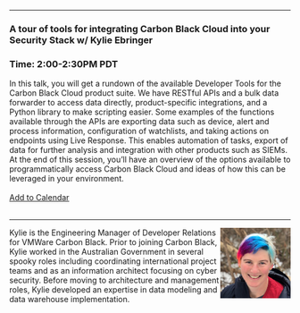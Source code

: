 <style>
  .wrapper {margin-top:75px;}
  header {top:20px!important;
  .session-wrapper{border:1px solid #36373b; border-radius:5px; padding:20px; background-color:##D3D3D3;}
  
</style>
<hr/>

### **A tour of tools for integrating Carbon Black Cloud into your Security Stack  w/ Kylie Ebringer**
### **Time: 2:00-2:30PM PDT**
<div class="session-wrapper">
In this talk, you will get a rundown of the available Developer Tools for the Carbon Black Cloud product suite. We have RESTful APIs and a bulk data forwarder to access data directly, product-specific integrations, and a Python library to make scripting easier. Some examples of the functions available through the APIs are exporting data such as device, alert and process information, configuration of watchlists, and taking actions on endpoints using Live Response. This enables automation of tasks, export of data for further analysis and integration with other products such as SIEMs. At the end of this session, you’ll have an overview of the options available to programmatically access Carbon Black Cloud and ideas of how this can be leveraged in your environment. 
<br> 
<br> 
  <a title="Add to Calendar" class="addeventatc" data-id="Ew5102127" href="https://www.addevent.com/event/Ew5102127" target="_blank" rel="nofollow">Add to Calendar</a>
        <script type="text/javascript" src="https://addevent.com/libs/atc/1.6.1/atc.min.js" async defer></script>
<br> 
<br> 
</div>

<hr/>
<img src="kylie.jpeg" alt="Kylie Ebringer" width="25%" align="right">
    
<p>Kylie is the Engineering Manager of Developer Relations for VMWare Carbon Black. Prior to joining Carbon Black, Kylie worked in the Australian Government in several spooky roles including coordinating international project teams and as an information architect focusing on cyber security. Before moving to architecture and management roles, Kylie developed an expertise in data modeling and data warehouse implementation.</p>
